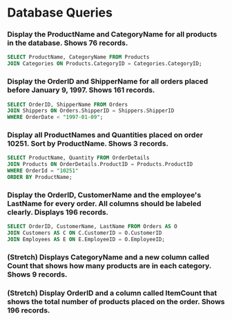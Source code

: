# Database Queries

### Display the ProductName and CategoryName for all products in the database. Shows 76 records.
```sql
SELECT ProductName, CategoryName FROM Products
JOIN Categories ON Products.CategoryID = Categories.CategoryID; 
```
### Display the OrderID and ShipperName for all orders placed before January 9, 1997. Shows 161 records.
```sql
SELECT OrderID, ShipperName FROM Orders
JOIN Shippers ON Orders.ShipperID = Shippers.ShipperID
WHERE OrderDate < "1997-01-09";
```
### Display all ProductNames and Quantities placed on order 10251. Sort by ProductName. Shows 3 records.
```sql
SELECT ProductName, Quantity FROM OrderDetails
JOIN Products ON OrderDetails.ProductID = Products.ProductID
WHERE OrderId = "10251"
ORDER BY ProductName;
```
### Display the OrderID, CustomerName and the employee's LastName for every order. All columns should be labeled clearly. Displays 196 records.
```sql
SELECT OrderID, CustomerName, LastName FROM Orders AS O
JOIN Customers AS C ON C.CustomerID = O.CustomerID
JOIN Employees AS E ON E.EmployeeID = O.EmployeeID;
```

### (Stretch)  Displays CategoryName and a new column called Count that shows how many products are in each category. Shows 9 records.

### (Stretch) Display OrderID and a  column called ItemCount that shows the total number of products placed on the order. Shows 196 records. 